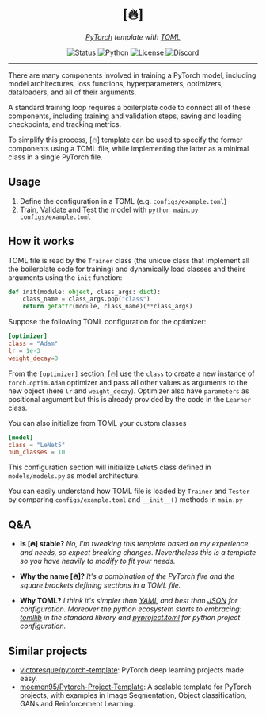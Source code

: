 <div align="center">
  <h1>[🔥]</h1>
  <p><em><a href="https://pytorch.org/">PyTorch</a> template with <a href="https://toml.io/">TOML</a></em></p>

  <a href="https://github.com/S1M0N38/pytorch-template/actions/workflows/main.yml">
    <img alt="Status" src="https://img.shields.io/github/actions/workflow/status/S1M0N38/pytorch-template/main.yml?label=train&amp;style=for-the-badge">
  </a>
  <a>
    <img alt="Python" src="https://img.shields.io/badge/python-3.10-blue?style=for-the-badge&amp;logo=python">
  </a>
  <a href="https://github.com/S1M0N38/pytorch-template/blob/main/LICENSE">
    <img alt="License" src="https://img.shields.io/github/license/S1M0N38/pytorch-template?style=for-the-badge&amp;color=ff69b4">
  </a>
  <a href="https://discord.com/users/S1M0N38#0317">
    <img alt="Discord" src="https://img.shields.io/static/v1?label=DISCORD&amp;message=DM&amp;color=blueviolet&amp;style=for-the-badge">
  </a>
</div>

-------------------------------------------------------------------------------

There are many components involved in training a PyTorch model, including model
architectures, loss functions, hyperparameters, optimizers, dataloaders, and
all of their arguments.

A standard training loop requires a boilerplate code to connect all of
these components, including training and validation steps, saving and loading
checkpoints, and tracking metrics.

To simplify this process, \[🔥\] template can be used to specify the former
components using a TOML file, while implementing the latter as a minimal class
in a single PyTorch file.

## Usage

1. Define the configuration in a TOML (e.g. `configs/example.toml`)
2. Train, Validate and Test the model with `python main.py configs/example.toml`

## How it works

TOML file is read by the `Trainer` class (the unique class that implement all
the boilerplate code for training) and dynamically load classes and theirs
arguments using the `init` function:

```python
def init(module: object, class_args: dict):
    class_name = class_args.pop("class")
    return getattr(module, class_name)(**class_args)
```

Suppose the following TOML configuration for the optimizer:

```TOML
[optimizer]
class = "Adam"
lr = 1e-3
weight_decay=0
```

From the `[optimizer]` section, \[🔥\] use the `class` to create a new instance
of `torch.optim.Adam` optimizer and pass all other values as arguments to the
new object (here `lr` and `weight_decay`). Optimizer also have `parameters` as
positional argument but this is already provided by the code in the `Learner`
class.

You can also initialize from TOML your custom classes

```TOML
[model]
class = "LeNet5"
num_classes = 10
```

This configuration section will initialize `LeNet5` class defined in `models/models.py`
as model architecture.

You can easily understand how TOML file is loaded by `Trainer` and `Tester` by
comparing `configs/example.toml` and `__init__()` methods in `main.py`

## Q&A

- **Is \[🔥\] stable?**
  *No, I'm tweaking this template based on my experience and needs, so expect
  breaking changes. Nevertheless this is a template so you have heavily to modify
  to fit your needs.*

- **Why the name \[🔥\]?**
  *It's a combination of the PyTorch fire and the square brackets defining
  sections in a TOML file.*

- **Why TOML?**
  *I think it's simpler than [YAML](https://en.wikipedia.org/wiki/YAML) and best
  than [JSON](https://en.wikipedia.org/wiki/JSON) for configuration. Moreover the
  python ecosystem starts to embracing:
  [tomllib](https://docs.python.org/3/library/tomllib.html) in the standard
  library and
  [pyproject.toml](https://snarky.ca/what-the-heck-is-pyproject-toml/) for python
  project configuration.*

## Similar projects

- [victoresque/pytorch-template](https://github.com/victoresque/pytorch-template):
  PyTorch deep learning projects made easy.
- [moemen95/Pytorch-Project-Template](https://github.com/moemen95/Pytorch-Project-Template):
  A scalable template for PyTorch projects, with examples in Image Segmentation,
  Object classification, GANs and Reinforcement Learning.
